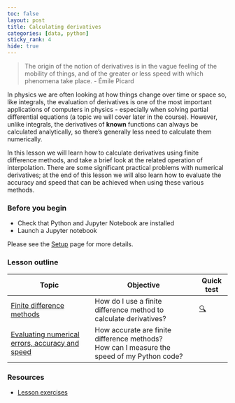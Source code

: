```yaml
---
toc: false
layout: post
title: Calculating derivatives
categories: [data, python]
sticky_rank: 4
hide: true
---
```


> The origin of the notion of derivatives is in the vague feeling of the mobility of things, and of the greater or less speed with which phenomena take place. - Émile Picard

In physics we are often looking at how things change over time or space so, like integrals, the evaluation of derivatives is one of the most important applications of computers in physics - especially when solving partial differential equations (a topic we will cover later in the course). However, unlike integrals, the derivatives of **known** functions can always be calculated analytically, so
there’s generally less need to calculate them numerically. 

In this lesson we will learn how to calculate derivatives using finite difference methods, and take a brief look at the related operation of interpolation. There are some significant practical problems with numerical derivatives; at the end of this lesson we will also learn how to evaluate the accuracy and speed that can be achieved when using these various methods.

### Before you begin

- Check that Python and Jupyter Notebook are installed
- Launch a Jupyter notebook 

Please see the [Setup](https://nu-cem.github.io/CompPhys/2021/08/02/Setup) page for more details.

### Lesson outline

| Topic | Objective | Quick test |
|-------|-----------|-----------|
|[Finite difference methods](https://nu-cem.github.io/CompPhys/2021/08/02/Finite-Difference-Method)|How do I use a finite difference method to calculate derivatives?  | [:mag:](https://nu-cem.github.io/CompPhys/2021/08/02/Finite-Difference-Method-Qs.html) |
|[Evaluating numerical errors, accuracy and speed](https://nu-cem.github.io/CompPhys/2021/08/02/Computational-Efficiency)| How accurate are finite difference methods?<br/> How can I measure the speed of my Python code? | <!---[:paperclip:](https://nu-cem.github.io/CompPhys/2021/08/02/Computational-Efficiency-Qs.html)-->|

### Resources

- [Lesson exercises](https://nu-cem.github.io/CompPhys/2021/08/02/Derivatives_exercises)
<!---
- [Extension exercise](https://nu-cem.github.io/CompPhys/2021/08/02/Derivatives_extension)
- [Presentation](https://nu-cem.github.io/CompPhys/slides/Derivatives_slides)
-->
